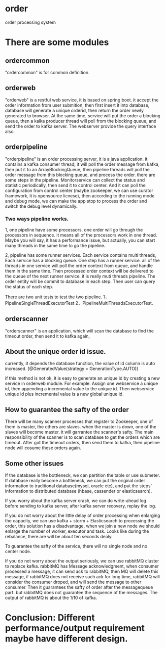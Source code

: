 # order
order processing system

# There are some modules 
## ordercommon 
"ordercommon" is for common definition.  

## orderweb
"orderweb" is a restful web service, it is based on spring boot. 
             it accept the order information from user submition, then first insert it into database, 
             database will generate a unique orderid, then return the order newly generated to browser. 
             At the same time, service will put the order a blocking queue, then a kalka producer 
             thread will poll from the blocking queue, and send the order to kafka server. 
             The webserver provide the query interface also.
## orderpipeline             
"orderpipeline" is an order processing server, it is a java application. 
it contains a kafka consumer thread, it will poll the order message from kafka, 
then put it to an ArrayBlockingQueue, then pipeline threads will poll the order message from this blocking queue,               and process the order. there are some steps in the pipeline. 
Monitorservice can collect the status and statistic periodically, then send it to control center. And it can poll
the configuration from control center (maybe zookeeper, we can use curator framework, it is opensource licnese),
then according to the running mode and debug mode, we can make the app stop to process the order and switch the debug
level dynamically.
                
### Two ways pipeline works.
             
1, one pipeline have some processors, one order will go through the processors in sequence. 
it means all of the processors work in one thread. Maybe you will say, 
it has a performance issue, but actually, you can start many threads in the same time to go the pipeline.
                
2, pipeline has some runner services. Each service contains multi threads, Each service has a blocking queue. 
One step has a runner service. all of the threads in one service will poll the order context from queue, 
and handle them in the same time. Then processed order context will be delivered to the queue of the next
runner service. it is really  muti threads pipeline. The order entity will be commit to database in each step.
Then user can query the status of each step. 
          
There are two unit tests to test the two pipeline.  1，PipelineSingleThreadExecutorTest  2，PipelineMultiThreadsExecutorTest.

## orderscanner
"orderscanner" is an application, which will scan the database to find the timeout order, then send it to kafka again, 

## About the unique order id issue.
  currently, it depends the database function, the value of id column is auto increased.
  [@GeneratedValue(strategy = GenerationType.AUTO)]
    
  if this method is not ok, it is easy to generate an unique id by creating a new service in orderweb module. For example:
  Assign one webservice a unique id, then appending a incremental value to the unique id. Then webservice unique id plus incremental value is a new global unique id.

## How to guarantee the safty of the order
  There will be many scanner processes that register to Zookeeper, one of them is master, the others are slaves. when the master is down, one of the slaves will become master. it will garrantee the scanner's safty.
  The main responsibility of the scanner is to scan database to get the orders which are timeout. After got the timeout orders, then send them to kafka, then pipeline node will cosume these orders again.
 
## Some other issues 
  If the database is the bottleneck, we can partition the table or use submeter. 
  If database really become a bottleneck, we can put the original order information to traditional database(mysql, oracle etc), and put the steps' information to distributed database (hbase, cassender or elasticsearch).
  
  If you worry about the kafka server crash, we can do write-ahead log before sending to kafka server,  after kafka server  recovery, replay the log.

  If you do not worry about the little delay of order processing when enlarging the capacity, we can use kafka + storm + Elasticsearch to processing the order, this solution has  a disadvantage, when we join a new node we should enlarge the number of worker, executor and task. Looks like during the rebalance, there are will be about ten seconds dealy.
  
  To guarantee the safty of the service, there will no single node and no center node.
  
  If you do not worry about the output seriously, we can use  rabbitMQ cluster to replace kafka. rabbitMQ has Message acknowledgment, when consumer processed a message, it can send ack to rabbitMQ, then MQ will delete this message, if rabbitMQ does not receive such ack for long time, rabbitMQ will consider the consumer droped, and will send the message to other consumer. Then it guarantees the safty of order after the messagequeue part. but rabbitMQ does not guarantee the sequence of the messages. The output of rabbitMQ is about the 1/10 of kafka.
   
# Conclusion: Different performance/output requirement maybe have different design.

  
